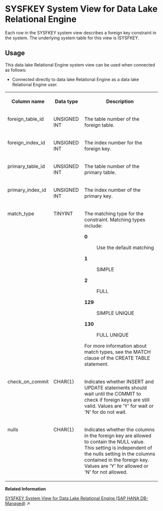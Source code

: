 <!-- loio3be8a8d96c5f1014bb2cb502516a5227 -->

# SYSFKEY System View for Data Lake Relational Engine

Each row in the SYSFKEY system view describes a foreign key constraint in the system. The underlying system table for this view is ISYSFKEY.



<a name="loio3be8a8d96c5f1014bb2cb502516a5227__section_bg3_c2q_b4b"/>

## Usage

This data lake Relational Engine system view can be used when connected as follows:

-   Connected directly to data lake Relational Engine as a data lake Relational Engine user.




<table>
<tr>
<th valign="top">

Column name

</th>
<th valign="top">

Data type

</th>
<th valign="top">

Description

</th>
</tr>
<tr>
<td valign="top">

foreign\_table\_id

</td>
<td valign="top">

UNSIGNED INT

</td>
<td valign="top">

The table number of the foreign table.

</td>
</tr>
<tr>
<td valign="top">

foreign\_index\_id

</td>
<td valign="top">

UNSIGNED INT

</td>
<td valign="top">

The index number for the foreign key.

</td>
</tr>
<tr>
<td valign="top">

primary\_table\_id

</td>
<td valign="top">

UNSIGNED INT

</td>
<td valign="top">

The table number of the primary table.

</td>
</tr>
<tr>
<td valign="top">

primary\_index\_id

</td>
<td valign="top">

UNSIGNED INT

</td>
<td valign="top">

The index number of the primary key.

</td>
</tr>
<tr>
<td valign="top">

match\_type

</td>
<td valign="top">

TINYINT

</td>
<td valign="top">

The matching type for the constraint. Matching types include:


<dl>
<dt><b>

0

</b></dt>
<dd>

Use the default matching



</dd><dt><b>

1

</b></dt>
<dd>

SIMPLE



</dd><dt><b>

2

</b></dt>
<dd>

FULL



</dd><dt><b>

129

</b></dt>
<dd>

SIMPLE UNIQUE



</dd><dt><b>

130

</b></dt>
<dd>

FULL UNIQUE



</dd>
</dl>

For more information about match types, see the MATCH clause of the CREATE TABLE statement.

</td>
</tr>
<tr>
<td valign="top">

check\_on\_commit

</td>
<td valign="top">

CHAR\(1\)

</td>
<td valign="top">

Indicates whether INSERT and UPDATE statements should wait until the COMMIT to check if foreign keys are still valid. Values are 'Y' for wait or 'N' for do not wait.

</td>
</tr>
<tr>
<td valign="top">

nulls

</td>
<td valign="top">

CHAR\(1\)

</td>
<td valign="top">

Indicates whether the columns in the foreign key are allowed to contain the NULL value. This setting is independent of the nulls setting in the columns contained in the foreign key. Values are 'Y' for allowed or 'N' for not allowed.

</td>
</tr>
</table>

**Related Information**  


[SYSFKEY System View for Data Lake Relational Engine (SAP HANA DB-Managed)](https://help.sap.com/viewer/a898e08b84f21015969fa437e89860c8/2024_3_QRC/en-US/24f16387665e47a492bd2517a5a27a33.html "Each row in the SYSFKEY system view describes a foreign key constraint in the system. The underlying system table for this view is ISYSFKEY.") :arrow_upper_right:

